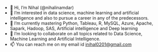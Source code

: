 - 👋 Hi, I’m Nihal (@nihalinamdar)
- 👀 I’m interested in data science, machine learning and artificial intelligence and also to pursue a career in any of the predecessors.  
- 🌱 I’m currently mastering Python, Tableau, R, MySQL, Azure, Apache, Sapark, Hadoop, SAS, Artificial intelligence and Deep learning
- 💞️ I’m looking to collaborate on all topics related to Data Science, Machine Learning and Artificial Intelligence.
- 📫 You can reach me on my email id inihal0201@gmail.com

<!---
nihalinamdar/nihalinamdar is a ✨ special ✨ repository because its `README.md` (this file) appears on your GitHub profile.
You can click the Preview link to take a look at your changes.
--->

